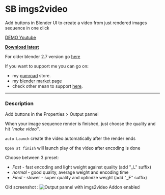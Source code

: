 # SB imgs2video

Add buttons in Blender UI to create a video from just rendered images sequence in one click

[DEMO Youtube](https://youtu.be/R_W3Uh3KVGM)  
  

**[Download latest](https://github.com/Pullusb/SB_imgs2video/archive/refs/heads/master.zip)**

<!-- **[Download latest](https://raw.githubusercontent.com/Pullusb/SB_imgs2video/master/SB_imgs2video.py)** (right click, save Target as) -->

For older blender 2.7 version go [here](https://github.com/Pullusb/SB_blender_addons_old_2_7)


If you want to support me you can go on:

- my [gumroad](https://pullusb.gumroad.com) store.
- my [blender market](https://blendermarket.com/creators/pullup) page
- check other mean to support [here](http://www.samuelbernou.fr/donate).

---

### Description

Add buttons in the Properties > Output pannel

When your image sequence render is finished, just choose the quality and hit *"make video"*.  

`auto Launch` create the video automatically after the render ends

`Open at finish` will launch play of the video after encoding is done

Choose between 3 preset:

- _Fast_ - fast encoding and light weight against quality (add "_L" suffix)
- _normal_ - good quality, average weight and encoding time
- _Final_ - slower - super quality and optimize weight (add "_F" suffix)


Old screenshot : 
![Output pannel with imgs2video Addon enabled](http://www.samuelbernou.fr/imgs/git/Addon_imgs2video_screenshot_demo)

<!-- TODO:

-Set fine tune settings for 3D image in the presets. -->